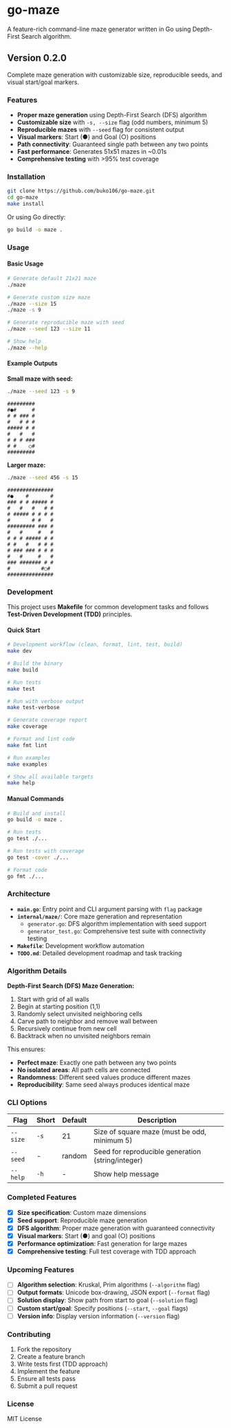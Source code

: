 # go-maze

A feature-rich command-line maze generator written in Go using Depth-First Search algorithm.

## Version 0.2.0

Complete maze generation with customizable size, reproducible seeds, and visual start/goal markers.

### Features

- **Proper maze generation** using Depth-First Search (DFS) algorithm
- **Customizable size** with `-s, --size` flag (odd numbers, minimum 5)
- **Reproducible mazes** with `--seed` flag for consistent output
- **Visual markers**: Start (●) and Goal (○) positions
- **Path connectivity**: Guaranteed single path between any two points
- **Fast performance**: Generates 51x51 mazes in ~0.01s
- **Comprehensive testing** with >95% test coverage

### Installation

```bash
git clone https://github.com/buko106/go-maze.git
cd go-maze
make install
```

Or using Go directly:
```bash
go build -o maze .
```

### Usage

#### Basic Usage
```bash
# Generate default 21x21 maze
./maze

# Generate custom size maze
./maze --size 15
./maze -s 9

# Generate reproducible maze with seed
./maze --seed 123 --size 11

# Show help
./maze --help
```

#### Example Outputs

**Small maze with seed:**
```bash
./maze --seed 123 -s 9
```
```
#########
#●#     #
# # ### #
#   # # #
##### # #
#   #   #
# # # ###
# #    ○#
#########
```

**Larger maze:**
```bash
./maze --seed 456 -s 15
```
```
###############
#●    #       #
### # # ##### #
#   #   #   # #
# ##### # # # #
#       # #   #
######### ### #
#   #     #   #
# # # ##### # #
# #   #   # # #
# ### ### # # #
#   #     #   #
### ####### # #
#          #○#
###############
```

### Development

This project uses **Makefile** for common development tasks and follows **Test-Driven Development (TDD)** principles.

#### Quick Start
```bash
# Development workflow (clean, format, lint, test, build)
make dev

# Build the binary
make build

# Run tests
make test

# Run with verbose output
make test-verbose

# Generate coverage report
make coverage

# Format and lint code
make fmt lint

# Run examples
make examples

# Show all available targets
make help
```

#### Manual Commands
```bash
# Build and install
go build -o maze .

# Run tests
go test ./...

# Run tests with coverage
go test -cover ./...

# Format code
go fmt ./...
```

### Architecture

- **`main.go`**: Entry point and CLI argument parsing with `flag` package
- **`internal/maze/`**: Core maze generation and representation
  - `generator.go`: DFS algorithm implementation with seed support
  - `generator_test.go`: Comprehensive test suite with connectivity testing
- **`Makefile`**: Development workflow automation
- **`TODO.md`**: Detailed development roadmap and task tracking

### Algorithm Details

**Depth-First Search (DFS) Maze Generation:**
1. Start with grid of all walls
2. Begin at starting position (1,1)
3. Randomly select unvisited neighboring cells
4. Carve path to neighbor and remove wall between
5. Recursively continue from new cell
6. Backtrack when no unvisited neighbors remain

This ensures:
- **Perfect maze**: Exactly one path between any two points
- **No isolated areas**: All path cells are connected
- **Randomness**: Different seed values produce different mazes
- **Reproducibility**: Same seed always produces identical maze

### CLI Options

| Flag | Short | Default | Description |
|------|-------|---------|-------------|
| `--size` | `-s` | 21 | Size of square maze (must be odd, minimum 5) |
| `--seed` | - | random | Seed for reproducible generation (string/integer) |
| `--help` | `-h` | - | Show help message |

### Completed Features

- [x] **Size specification**: Custom maze dimensions
- [x] **Seed support**: Reproducible maze generation
- [x] **DFS algorithm**: Proper maze generation with guaranteed connectivity
- [x] **Visual markers**: Start (●) and goal (○) positions
- [x] **Performance optimization**: Fast generation for large mazes
- [x] **Comprehensive testing**: Full test coverage with TDD approach

### Upcoming Features

- [ ] **Algorithm selection**: Kruskal, Prim algorithms (`--algorithm` flag)
- [ ] **Output formats**: Unicode box-drawing, JSON export (`--format` flag)
- [ ] **Solution display**: Show path from start to goal (`--solution` flag)
- [ ] **Custom start/goal**: Specify positions (`--start`, `--goal` flags)
- [ ] **Version info**: Display version information (`--version` flag)

### Contributing

1. Fork the repository
2. Create a feature branch
3. Write tests first (TDD approach)
4. Implement the feature
5. Ensure all tests pass
6. Submit a pull request

### License

MIT License